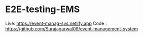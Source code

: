 ﻿# E2E-testing-EMS
Live: https://event-manag-sys.netlify.app
Code : https://github.com/Surajagarwal09/event-management-system
